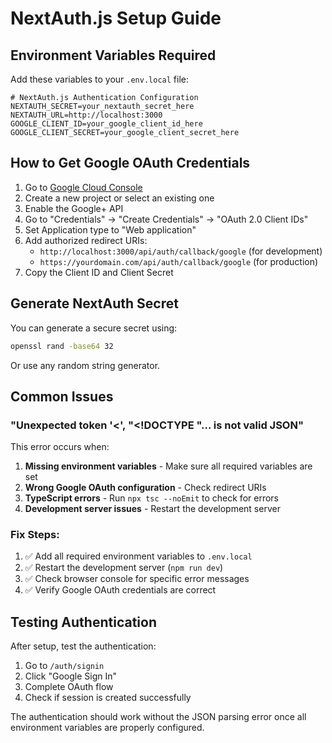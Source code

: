 # NextAuth.js Setup Guide

## Environment Variables Required

Add these variables to your `.env.local` file:

```env
# NextAuth.js Authentication Configuration
NEXTAUTH_SECRET=your_nextauth_secret_here
NEXTAUTH_URL=http://localhost:3000
GOOGLE_CLIENT_ID=your_google_client_id_here
GOOGLE_CLIENT_SECRET=your_google_client_secret_here
```

## How to Get Google OAuth Credentials

1. Go to [Google Cloud Console](https://console.cloud.google.com/)
2. Create a new project or select an existing one
3. Enable the Google+ API
4. Go to "Credentials" → "Create Credentials" → "OAuth 2.0 Client IDs"
5. Set Application type to "Web application"
6. Add authorized redirect URIs:
   - `http://localhost:3000/api/auth/callback/google` (for development)
   - `https://yourdomain.com/api/auth/callback/google` (for production)
7. Copy the Client ID and Client Secret

## Generate NextAuth Secret

You can generate a secure secret using:

```bash
openssl rand -base64 32
```

Or use any random string generator.

## Common Issues

### "Unexpected token '<', \"<!DOCTYPE \"... is not valid JSON"

This error occurs when:
1. **Missing environment variables** - Make sure all required variables are set
2. **Wrong Google OAuth configuration** - Check redirect URIs
3. **TypeScript errors** - Run `npx tsc --noEmit` to check for errors
4. **Development server issues** - Restart the development server

### Fix Steps:
1. ✅ Add all required environment variables to `.env.local`
2. ✅ Restart the development server (`npm run dev`)
3. ✅ Check browser console for specific error messages
4. ✅ Verify Google OAuth credentials are correct

## Testing Authentication

After setup, test the authentication:

1. Go to `/auth/signin`
2. Click "Google Sign In"
3. Complete OAuth flow
4. Check if session is created successfully

The authentication should work without the JSON parsing error once all environment variables are properly configured.
